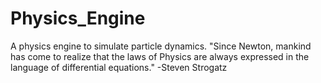 # Physics_Engine
A physics engine to simulate particle dynamics.
"Since Newton, mankind has come to realize that the laws of Physics are always expressed in the language of differential equations."
  -Steven Strogatz
